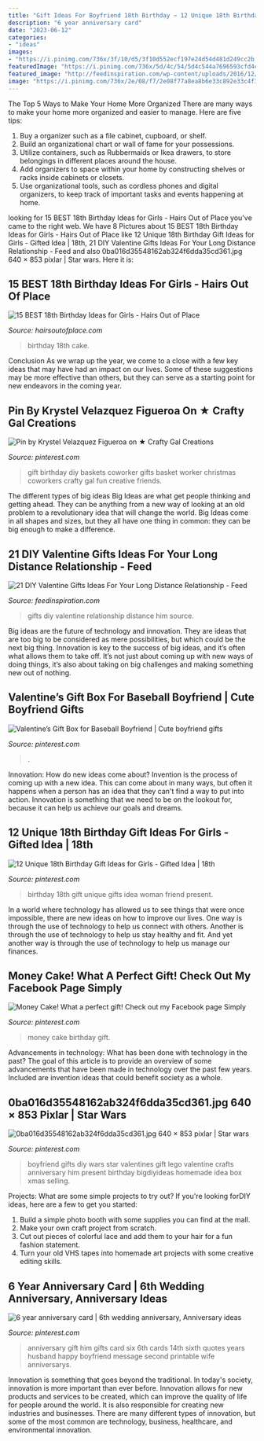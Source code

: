 ```yaml
---
title: "Gift Ideas For Boyfriend 18th Birthday ~ 12 Unique 18th Birthday Gift Ideas For Girls"
description: "6 year anniversary card"
date: "2023-06-12"
categories:
- "ideas"
images:
- "https://i.pinimg.com/736x/3f/10/d5/3f10d552ecf197e24d54d481d249cc2b.jpg"
featuredImage: "https://i.pinimg.com/736x/5d/4c/54/5d4c544a7696593cfd4c0e3d809241cd.jpg"
featured_image: "http://feedinspiration.com/wp-content/uploads/2016/12/Diy-Gifts-For-Him.jpg"
image: "https://i.pinimg.com/736x/2e/08/f7/2e08f77a8ea8b6e33c892e33c4f3888b--nerdy-gifts-for-boyfriend-boyfriend-present-ideas.jpg"
---
```



The Top 5 Ways to Make Your Home More Organized
There are many ways to make your home more organized and easier to manage. Here are five tips: 
1. Buy a organizer such as a file cabinet, cupboard, or shelf. 
2. Build an organizational chart or wall of fame for your possessions. 
3. Utilize containers, such as Rubbermaids or Ikea drawers, to store belongings in different places around the house. 
4. Add organizers to space within your home by constructing shelves or racks inside cabinets or closets. 
5. Use organizational tools, such as cordless phones and digital organizers, to keep track of important tasks and events happening at home.

	

		
looking for 15 BEST 18th Birthday Ideas for Girls - Hairs Out of Place you've came to the right web. We have 8 Pictures about 15 BEST 18th Birthday Ideas for Girls - Hairs Out of Place like 12 Unique 18th Birthday Gift Ideas for Girls - Gifted Idea | 18th, 21 DIY Valentine Gifts Ideas For Your Long Distance Relationship - Feed and also 0ba016d35548162ab324f6dda35cd361.jpg 640 × 853 pixlar | Star wars. Here it is:
		
    
## 15 BEST 18th Birthday Ideas For Girls - Hairs Out Of Place

<img loading=lazy src="https://hairsoutofplace.com/wp-content/uploads/2020/11/birthday-ideas-for-the-best-18th.jpg" onerror="this.onerror=null;this.src='https://tse4.mm.bing.net/th?id=OIP.J42qcAsHv9GbjRxrZiF9mQHaNK&amp;pid=15.1';" alt="15 BEST 18th Birthday Ideas for Girls - Hairs Out of Place">

_Source: hairsoutofplace.com_

>birthday 18th cake. 

	

Conclusion
As we wrap up the year, we come to a close with a few key ideas that may have had an impact on our lives. Some of these suggestions may be more effective than others, but they can serve as a starting point for new endeavors in the coming year.

    
## Pin By Krystel Velazquez Figueroa On ★ Crafty Gal Creations

<img loading=lazy src="https://i.pinimg.com/736x/d5/76/9c/d5769c741f1c8a39c3171eb7ed4321a6--diy-birthday-gift-birthday-gift-baskets.jpg" onerror="this.onerror=null;this.src='https://tse3.mm.bing.net/th?id=OIP.nShNIVtWo4TI3ONwhoaHGgHaJ4&amp;pid=15.1';" alt="Pin by Krystel Velazquez Figueroa on ★ Crafty Gal Creations">

_Source: pinterest.com_

>gift birthday diy baskets coworker gifts basket worker christmas coworkers crafty gal fun creative friends. 

	

The different types of big ideas
Big Ideas are what get people thinking and getting ahead. They can be anything from a new way of looking at an old problem to a revolutionary idea that will change the world. Big Ideas come in all shapes and sizes, but they all have one thing in common: they can be big enough to make a difference.

    
## 21 DIY Valentine Gifts Ideas For Your Long Distance Relationship - Feed

<img loading=lazy src="http://feedinspiration.com/wp-content/uploads/2016/12/Diy-Gifts-For-Him.jpg" onerror="this.onerror=null;this.src='https://tse3.mm.bing.net/th?id=OIP.rSoRMctrLxJJaGzx519IIwHaJ3&amp;pid=15.1';" alt="21 DIY Valentine Gifts Ideas For Your Long Distance Relationship - Feed">

_Source: feedinspiration.com_

>gifts diy valentine relationship distance him source. 

	

Big ideas are the future of technology and innovation. They are ideas that are too big to be considered as mere possibilities, but which could be the next big thing. Innovation is key to the success of big ideas, and it’s often what allows them to take off. It’s not just about coming up with new ways of doing things, it’s also about taking on big challenges and making something new out of nothing.

    
## Valentine’s Gift Box For Baseball Boyfriend | Cute Boyfriend Gifts

<img loading=lazy src="https://i.pinimg.com/736x/5d/4c/54/5d4c544a7696593cfd4c0e3d809241cd.jpg" onerror="this.onerror=null;this.src='https://tse4.mm.bing.net/th?id=OIP.A_lJxPI-HvMjyrsEbZzsgAHaJ3&amp;pid=15.1';" alt="Valentine’s Gift Box for Baseball Boyfriend | Cute boyfriend gifts">

_Source: pinterest.com_

>. 

	

Innovation: How do new ideas come about?
Invention is the process of coming up with a new idea. This can come about in many ways, but often it happens when a person has an idea that they can't find a way to put into action. Innovation is something that we need to be on the lookout for, because it can help us achieve our goals and dreams.

    
## 12 Unique 18th Birthday Gift Ideas For Girls - Gifted Idea | 18th

<img loading=lazy src="https://i.pinimg.com/736x/3f/10/d5/3f10d552ecf197e24d54d481d249cc2b.jpg" onerror="this.onerror=null;this.src='https://tse1.mm.bing.net/th?id=OIP.NAnvvFlA91cwAbehmEuBvAHaLG&amp;pid=15.1';" alt="12 Unique 18th Birthday Gift Ideas for Girls - Gifted Idea | 18th">

_Source: pinterest.com_

>birthday 18th gift unique gifts idea woman friend present. 

	

In a world where technology has allowed us to see things that were once impossible, there are new ideas on how to improve our lives. One way is through the use of technology to help us connect with others. Another is through the use of technology to help us stay healthy and fit. And yet another way is through the use of technology to help us manage our finances.

    
## Money Cake! What A Perfect Gift! Check Out My Facebook Page Simply

<img loading=lazy src="https://i.pinimg.com/736x/26/65/ed/2665ed7ba77c29c7e05a73d4dfecb65d.jpg" onerror="this.onerror=null;this.src='https://tse1.mm.bing.net/th?id=OIP.45tjFBTUcFrBjJ5BpZQKfgHaNK&amp;pid=15.1';" alt="Money Cake! What a perfect gift! Check out my Facebook page Simply">

_Source: pinterest.com_

>money cake birthday gift. 

	

Advancements in technology: What has been done with technology in the past?
The goal of this article is to provide an overview of some advancements that have been made in technology over the past few years. Included are invention ideas that could benefit society as a whole.

    
## 0ba016d35548162ab324f6dda35cd361.jpg 640 × 853 Pixlar | Star Wars

<img loading=lazy src="https://i.pinimg.com/736x/2e/08/f7/2e08f77a8ea8b6e33c892e33c4f3888b--nerdy-gifts-for-boyfriend-boyfriend-present-ideas.jpg" onerror="this.onerror=null;this.src='https://tse2.mm.bing.net/th?id=OIP.AMll8F2aBx2f8bNWsb9VXwHaJ3&amp;pid=15.1';" alt="0ba016d35548162ab324f6dda35cd361.jpg 640 × 853 pixlar | Star wars">

_Source: pinterest.com_

>boyfriend gifts diy wars star valentines gift lego valentine crafts anniversary him present birthday bigdiyideas homemade idea box xmas selling. 

	

Projects: What are some simple projects to try out?
If you're looking forDIY ideas, here are a few to get you started: 
1. Build a simple photo booth with some supplies you can find at the mall.
2. Make your own craft project from scratch.
3. Cut out pieces of colorful lace and add them to your hair for a fun fashion statement. 
4. Turn your old VHS tapes into homemade art projects with some creative editing skills.

    
## 6 Year Anniversary Card | 6th Wedding Anniversary, Anniversary Ideas

<img loading=lazy src="https://i.pinimg.com/736x/85/7c/8d/857c8d8fea0f62584cb010650658743f--anniversary-boyfriend-anniversary-gift-ideas-for-him-th.jpg" onerror="this.onerror=null;this.src='https://tse1.mm.bing.net/th?id=OIP.VwXwJl_GWVq-U8gK-mfLPgHaJ3&amp;pid=15.1';" alt="6 year anniversary card | 6th wedding anniversary, Anniversary ideas">

_Source: pinterest.com_

>anniversary gift him gifts card six 6th cards 14th sixth quotes years husband happy boyfriend message second printable wife anniversarys. 

	

Innovation is something that goes beyond the traditional. In today's society, innovation is more important than ever before. Innovation allows for new products and services to be created, which can improve the quality of life for people around the world. It is also responsible for creating new industries and businesses. There are many different types of innovation, but some of the most common are technology, business, healthcare, and environmental innovation.

